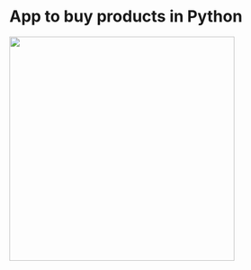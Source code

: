 # App to buy products in Python

<img src="https://wallpapercave.com/wp/wp8816410.jpg" width="400">
